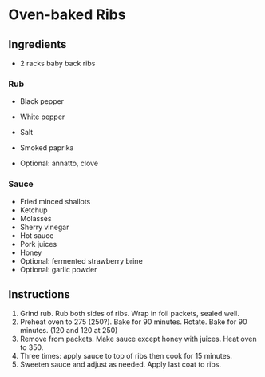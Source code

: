 # Oven-baked Ribs

## Ingredients

 - 2 racks baby back ribs

### Rub

 - Black pepper
 - White pepper
 - Salt
 - Smoked paprika

 - Optional: annatto, clove

### Sauce

 - Fried minced shallots
 - Ketchup
 - Molasses
 - Sherry vinegar
 - Hot sauce
 - Pork juices
 - Honey
 - Optional: fermented strawberry brine
 - Optional: garlic powder

## Instructions

 1. Grind rub. Rub both sides of ribs. Wrap in foil packets, sealed well.
 2. Preheat oven to 275 (250?). Bake for 90 minutes. Rotate. Bake for 90 minutes. (120 and 120 at 250)
 3. Remove from packets. Make sauce except honey with juices. Heat oven to 350.
 4. Three times: apply sauce to top of ribs then cook for 15 minutes.
 5. Sweeten sauce and adjust as needed. Apply last coat to ribs.
